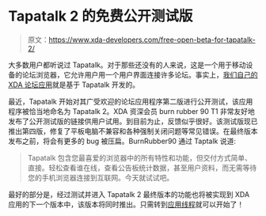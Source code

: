 # Tapatalk 2 的免费公开测试版

> 原文：<https://www.xda-developers.com/free-open-beta-for-tapatalk-2/>

大多数用户都听说过 Tapatalk。对于那些还没有的人来说，这是一个用于移动设备的论坛浏览器，它允许用户用一个用户界面连接许多论坛。事实上，[我们自己的 XDA 论坛应用](http://www.xda-developers.com/android/xda-premium-hd-for-tablets-released/)就是基于 Tapatalk 开发的。

最近，Tapatalk 开始对其广受欢迎的论坛应用程序第二版进行公开测试，该应用程序被恰当地命名为 Tapatalk 2。XDA 资深会员 burn rubber 90 T1 非常友好地发布了公开测试版的链接供用户试用。到目前为止，反馈似乎很好。该测试版现已推出第四版，修复了平板电脑不兼容和各种强制关闭问题等常见错误。在最终版本发布之前，将会有更多的 bug 被压扁。BurnRubber90 通过 Taptalk 说道:

> Tapatalk 包含您最喜爱的浏览器中的所有特性和功能，但交付方式简单、直接。轻松查看谁在线，查看公告板统计数据，甚至用户资料，而无需等待您的手机浏览器连接到互联网。今天就试试吧。

最好的部分是，经过测试并进入 Tapatalk 2 最终版本的功能也将被实现到 XDA 应用的下一个版本中，该版本将同时推出。只需转到[应用线程](http://forum.xda-developers.com/showthread.php?t=1561089)就可以开始了！